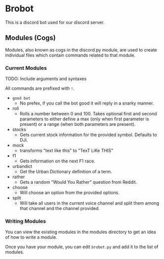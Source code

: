 # Brobot

This is a discord bot used for our discord server.

## Modules (Cogs)

Modules, also known as cogs in the discord.py module, are used to create individual files which contain commands related to that module.

### Current Modules

TODO: Include arguments and syntaxes

All commands are prefixed with `!`. 

- `good bot`
    - No prefex, if you call the bot good it will reply in a snarky manner.
- roll
    - Rolls a number between 0 and 100. Takes optional first and second parameters to either define a max (only when first parameter is present) or a range (when both parameters are present).
- stocks
    - Gets current stock information for the provided symbol. Defaults to DJi.
- mock
    - transforms "text like this" to "TexT LiKe THIS"
- f1
    - Gets information on the next F1 race.
- urbandict
    - Get the Urban Dictionary definition of a term.
- rather
    - Gets a random "Would You Rather" question from Reddit.
- choose
    - Will choose an option from the provided options.
- split
    - Will take all users in the current voice channel and split them among that channel and the channel provided.

### Writing Modules

You can view the existing modules in the modules directory to get an idea of how to write a module.

Once you have your module, you can edit `brobot.py` and add it to the list of modules.

